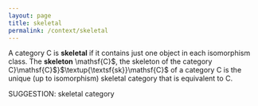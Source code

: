 ```yaml
---
layout: page
title: skeletal
permalink: /context/skeletal
---
```

 A category $\mathsf{C}$ is **skeletal** if it contains just one object in each isomorphism class. The **skeleton** \mathsf{C}$, the skeleton of the category $\mathsf{C}$}\mathsf{C}$}$\textup{\textsf{sk}}\mathsf{C}$ of a category $\mathsf{C}$ is the unique (up to isomorphism) skeletal category that is equivalent to $\mathsf{C}$.


SUGGESTION: skeletal category